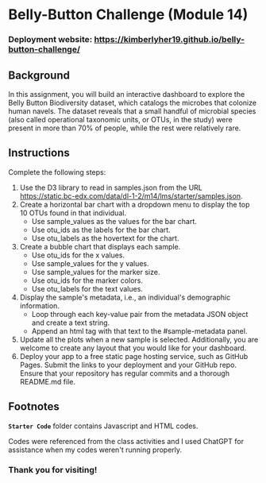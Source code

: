 # __Belly-Button Challenge (Module 14)__

### __Deployment website:__ https://kimberlyher19.github.io/belly-button-challenge/

## __Background__
In this assignment, you will build an interactive dashboard to explore the Belly Button Biodiversity dataset, which catalogs the microbes that colonize human navels.
The dataset reveals that a small handful of microbial species (also called operational taxonomic units, or OTUs, in the study) were present in more than 70% of people, while the rest were relatively rare.

## __Instructions__
Complete the following steps:

1. Use the D3 library to read in samples.json from the URL https://static.bc-edx.com/data/dl-1-2/m14/lms/starter/samples.json.
2. Create a horizontal bar chart with a dropdown menu to display the top 10 OTUs found in that individual.
    - Use sample_values as the values for the bar chart.
    - Use otu_ids as the labels for the bar chart. 
    - Use otu_labels as the hovertext for the chart.
3. Create a bubble chart that displays each sample.
    - Use otu_ids for the x values.
    - Use sample_values for the y values.
    - Use sample_values for the marker size.
    - Use otu_ids for the marker colors.
    - Use otu_labels for the text values.
4. Display the sample's metadata, i.e., an individual's demographic information.
    - Loop through each key-value pair from the metadata JSON object and create a text string.
    - Append an html tag with that text to the #sample-metadata panel.
5. Update all the plots when a new sample is selected. Additionally, you are welcome to create any layout that you would like for your dashboard. 
6. Deploy your app to a free static page hosting service, such as GitHub Pages. Submit the links to your deployment and your GitHub repo. Ensure that your repository has regular commits and a thorough README.md file.

## __Footnotes__
__`Starter Code`__ folder contains Javascript and HTML codes.

Codes were referenced from the class activities and I used ChatGPT for assistance when my codes weren't running properly. 


### __Thank you for visiting!__